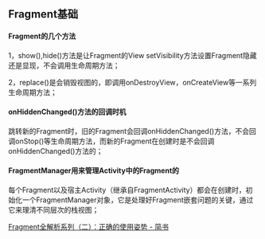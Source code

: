 ## Fragment基础


#### Fragment的几个方法

1，show(),hide()方法是让Fragment的View setVisibility方法设置Fragment隐藏还是显现，不会调用生命周期方法；

2，replace()是会销毁视图的，即调用onDestroyView，onCreateView等一系列生命周期方法；


#### onHiddenChanged()方法的回调时机

跳转新的Fragment时，旧的Fragment会回调onHiddenChanged()方法，不会回调onStop()等生命周期方法，而新的Fragment在创建时是不会回调onHiddenChanged()方法的；

#### FragmentManager用来管理Activity中的Fragment的

每个Fragment以及宿主Activity（继承自FragmentActivity）都会在创建时，初始化一个FragmentManager对象，它是处理好Fragment嵌套问题的关键，通过它来理清不同层次的栈视图；

[Fragment全解析系列（二）：正确的使用姿势 \- 简书](http://www.jianshu.com/p/fd71d65f0ec6)